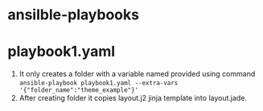# ansilble-playbooks

# playbook1.yaml
  1. It only creates a folder with a variable named provided using command
    ```
    ansible-playbook playbook1.yaml --extra-vars '{"folder_name":"theme_example"}'
    ```
  1. After creating folder it copies layout.j2 jinja template into layout.jade.
